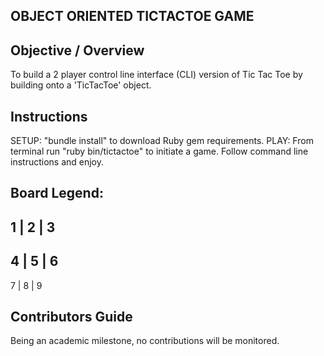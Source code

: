 ## OBJECT ORIENTED TICTACTOE GAME

## Objective / Overview
To build a 2 player control line interface (CLI) version of Tic Tac Toe by building onto a 'TicTacToe' object.

## Instructions
SETUP: "bundle install" to download Ruby gem requirements.
PLAY: From terminal run "ruby bin/tictactoe" to initiate a game. Follow command line instructions and enjoy.

## Board Legend:

 1 | 2 | 3 
-----------
 4 | 5 | 6 
-----------
 7 | 8 | 9 


## Contributors Guide
Being an academic milestone, no contributions will be monitored.